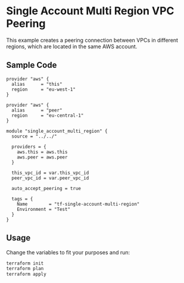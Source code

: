 # Single Account Multi Region VPC Peering

This example creates a peering connection between VPCs in different regions, which are located in the same AWS account.

## Sample Code

```
provider "aws" {
  alias      = "this"
  region     = "eu-west-1"
}

provider "aws" {
  alias      = "peer"
  region     = "eu-central-1"
}

module "single_account_multi_region" {
  source = "../../"

  providers = {
    aws.this = aws.this
    aws.peer = aws.peer
  }

  this_vpc_id = var.this_vpc_id
  peer_vpc_id = var.peer_vpc_id

  auto_accept_peering = true

  tags = {
    Name        = "tf-single-account-multi-region"
    Environment = "Test"
  }
}
```

## Usage

Change the variables to fit your purposes and run:

```bash
terraform init
terraform plan
terraform apply
```
